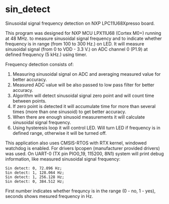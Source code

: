# sin_detect
Sinusoidal signal frequency detection on NXP LPC11U68Xpresso board.

This program was designed for NXP MCU LPX11U68 (Cortex M0+) running at 48 MHz. 
to measure sinusoidal signal frequency and to indicate whether frequency is in range (from 100 to 300 Hz.) on LED. 
It will measure sinusoidal signal (from 0 to VDD - 3.3 V.) on ADC channel 0 (P1.9) at defined frequency (5 kHz.) using timer.

Frequency detection consists of:
1. Measuring sinusoidal signal on ADC and averaging measured value for better accuracy.
2. Measured ADC value will be also passed to low pass filter for better accuracy.
3. Algorithm will detect sinusoidal signal zero point and will count time between points.
4. If zero point is detected it will accumulate time for more than several times (more than one sinusoid) to get better accuracy.
6. When there are enough sinusoid measurements it will calculate sinusoidal signal frequency.
7. Using hysteresis loop it will control LED. Will turn LED if frequency is in defined range, otherwise it will be turned off.

This application also uses CMSIS-RTOS with RTX kernel, windowed watchdog is enabled.
For drivers lpcopen (manufacturer provided drivers) was used.
On UART-0 (TX pin PIO0_19, 115200, 8N1) system will print debug information, like measured sinusoidal signal frequency:
```
Sin detect: 0, 72.096 Hz;
Sin detect: 1, 128.064 Hz;
Sin detect: 1, 256.128 Hz;
Sin detect: 0, 384.512 Hz;
```
First number indicates whether frequncy is in the range (0 - no, 1 - yes), seconds shows mesured frequency in Hz.
